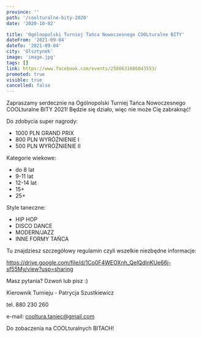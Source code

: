 ```yaml
---
province: ''
path: '/coolturalne-bity-2020'
date: '2020-10-02'

title: 'Ogólnopolski Turniej Tańca Nowoczesnego COOLturalne BITY'
dateFrom: '2021-09-04'
dateTo: '2021-09-04'
city: 'Olsztynek'
image: 'image.jpg'
tags: []
link: https://www.facebook.com/events/2508631686043553/
promoted: true
visible: true
cancelled: false
---
```

Zapraszamy serdecznie na Ogólnopolski Turniej Tańca Nowoczesnego 
COOLturalne BITY 2021! Będzie się działo, więc nie może Cię zabraknąć!

Do zdobycia super nagrody:
- 1000 PLN GRAND PRIX
- 800 PLN WYRÓŻNIENIE I
- 500 PLN WYRÓŻNIENIE II

Kategorie wiekowe:
- do 8 lat
- 9-11 lat
- 12-14 lat
- 15+
- 25+

Style taneczne:
- HIP HOP
- DISCO DANCE
- MODERN/JAZZ
- INNE FORMY TAŃCA

Tu znajdziesz szczegółowy regulamin czyli wszelkie niezbędne informacje:

https://drive.google.com/file/d/1Co0F4WEOXnh_QelQdlnKUe66j-sf55My/view?usp=sharing

Masz pytania? Dzwoń lub pisz :)

Kierownik Turnieju - Patrycja Szustkiewicz 

tel. 880 230 260

e-mail: cooltura.taniec@gmail.com

Do zobaczenia na COOLturalnych BITACH!
